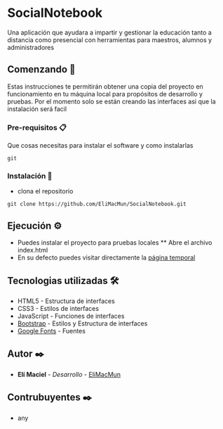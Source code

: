 # SocialNotebook

Una aplicación que ayudara a impartir y gestionar la educación tanto a distancia como presencial con herramientas para maestros, alumnos y administradores

## Comenzando 🚀

Estas instrucciones te permitirán obtener una copia del proyecto en funcionamiento en tu máquina local para propósitos de desarrollo y pruebas.
Por el momento solo se están creando las interfaces asi que la instalación será facil

### Pre-requisitos 📋

Que cosas necesitas para instalar el software y como instalarlas

```
git
```

### Instalación 🔧

* clona el repositorio

```
git clone https://github.com/EliMacMun/SocialNotebook.git
```

## Ejecución ⚙️

* Puedes instalar el proyecto para pruebas locales
** Abre el archivo index.html
* En su defecto puedes visitar directamente la [página temporal](https://elimacmun.github.io/SocialNotebook/)

## Tecnologias utilizadas 🛠️

* HTML5 - Estructura de interfaces
* CSS3 - Estilos de interfaces
* JavaScript - Funciones de interfaces
* [Bootstrap](https://getbootstrap.com/) - Estilos y Estructura de interfaces
* [Google Fonts](https://fonts.google.com/) - Fuentes

## Autor ✒️

* **Elí Maciel** - *Desarrollo* - [EliMacMun](https://github.com/EliMacMun)

## Contrubuyentes ✒️

* any

<!--
## Licencia 📄

Este proyecto está bajo la Licencia (Tu Licencia) - mira el archivo [LICENSE.md](LICENSE.md) para detalles

## Expresiones de Gratitud 🎁

* Comenta a otros sobre este proyecto 📢
* Invita una cerveza 🍺 o un café ☕ a alguien del equipo. 
* Da las gracias públicamente 🤓.
* etc.

-->
